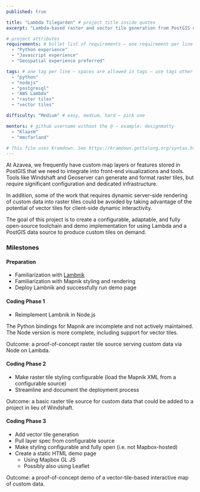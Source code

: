 ```yaml
---
published: true

title: "Lambda Tilegarden" # project title inside quotes
excerpt: "Lambda-based raster and vector tile generation from PostGIS data" # shows on project list page

# project attributes
requirements: # bullet list of requirements – one requirement per line – follow below format
  - "Python experience"
  - "Javascript experience"
  - "Geospatial experience preferred"

tags: # one tag per line – spaces are allowed in tags – use tags other posts use
  - "python"
  - "nodejs"
  - "postgresql"
  - "AWS Lambda"
  - "raster tiles"
  - "vector tiles"

difficulty: "Medium" # easy, medium, hard – pick one

mentors: # github username without the @ – example: designmatty
  - "KlaasH"
  - "mmcfarland"

# This file uses Kramdown. See https://kramdown.gettalong.org/syntax.html for syntax
---
```


At Azavea, we frequently have custom map layers or features stored in PostGIS that we need to
integrate into front-end visualizations and tools.  Tools like Windshaft and Geoserver can generate
and format raster tiles, but require significant configuration and dedicated infrastructure.

In addition, some of the work that requires dynamic server-side rendering of custom data into
raster tiles could be avoided by taking advantage of the potential of vector tiles for client-side
dynamic interactivity.

The goal of this project is to create a configurable, adaptable, and fully open-source toolchain
and demo implementation for using Lambda and a PostGIS data source to produce custom tiles
on demand.

### Milestones

#### Preparation

- Familiarization with [Lambnik](https://github.com/azavea/lambnik)
- Familiarization with Mapnik styling and rendering
- Deploy Lambnik and successfully run demo page

#### Coding Phase 1

- Reimplement Lambnik in Node.js

The Python bindings for Mapnik are incomplete and not actively maintained.  The Node version is
more complete, including support for vector tiles.

Outcome: a proof-of-concept raster tile source serving custom data via Node on Lambda.

#### Coding Phase 2

- Make raster tile styling configurable (load the Mapnik XML from a configurable source)
- Streamline and document the deployment process

Outcome: a basic raster tile source for custom data that could be added to a project in
lieu of Windshaft.

#### Coding Phase 3

- Add vector tile generation
- Pull layer spec from configurable source
- Make styling configurable and fully open (i.e. not Mapbox-hosted)
- Create a static HTML demo page
   - Using Mapbox GL JS
   - Possibly also using Leaflet

Outcome: a proof-of-concept demo of a vector-tile-based interactive map of custom data.
